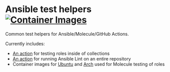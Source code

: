 # Ansible test helpers [![Container Images](https://github.com/DanNixon/ansible-testing/actions/workflows/container_images.yml/badge.svg?branch=main)](https://github.com/DanNixon/ansible-testing/actions/workflows/container_images.yml)

Common test helpers for Ansible/Molecule/GitHub Actions.

Currently includes:

- [An action](./actions/test_role) for testing roles inside of collections
- [An action](./actions/lint) for running Ansible Lint on an entire repository
- Container images for [Ubuntu](./Containerfile.ubuntu) and [Arch](./Containerfile.archlinux) used for Molecule testing of roles
